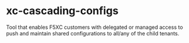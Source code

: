 # xc-cascading-configs
Tool that enables F5XC customers with delegated or managed access to push and maintain shared configurations to all/any of the child tenants. 

